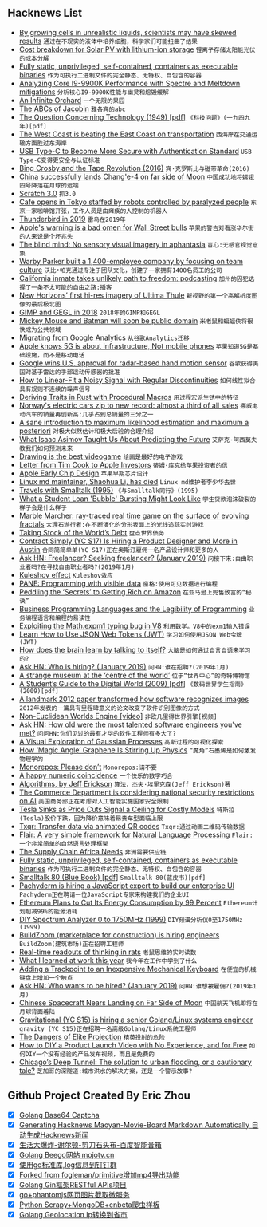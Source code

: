 ## Hacknews List


- [By growing cells in unrealistic liquids, scientists may have skewed results](https://www.theatlantic.com/science/archive/2019/01/cancer-culture-media-plasmax/579283/)  `通过在不现实的液体中培养细胞，科学家们可能扭曲了结果`
- [Cost breakdown for Solar PV with lithium-ion storage](https://pv-magazine-usa.com/2019/01/02/utility-scale-solar-power-plus-lithium-ion-storage-cost-breakdown/)  `锂离子存储太阳能光伏的成本分解`
- [Fully static, unprivileged, self-contained, containers as executable binaries](https://github.com/genuinetools/binctr#binctr)  `作为可执行二进制文件的完全静态、无特权、自包含的容器`
- [Analyzing Core I9-9900K Performance with Spectre and Meltdown mitigations](https://www.anandtech.com/show/13659/analyzing-core-i9-9900k-performance-with-spectre-and-meltdown-hardware-mitigations)  `分析核心I9-9900K性能与幽灵和熔毁缓解`
- [An Infinite Orchard](http://www.alaricstephen.com/main-featured/2017/7/5/an-infinite-orchard)  `一个无限的果园`
- [The ABCs of Jacobin](https://www.cjr.org/special_report/the-abcs-of-jacobin-socialist-magazine.php/)  `雅各宾的abc`
- [The Question Concerning Technology (1949) [pdf]](https://www2.hawaii.edu/~freeman/courses/phil394/The%20Question%20Concerning%20Technology.pdf)  `《科技问题》(一九四九年)[pdf]`
- [The West Coast is beating the East Coast on transportation](https://www.nytimes.com/2019/01/01/nyregion/transportation-east-coast-vs-west-coast.html)  `西海岸在交通运输方面胜过东海岸`
- [USB Type-C to Become More Secure with Authentication Standard](http://www.eweek.com/security/usb-type-c-to-become-more-secure-with-authentication-standard)  `USB Type-C变得更安全与认证标准`
- [Bing Crosby and the Tape Revolution (2016)](https://theaudiophileman.com/bing-crosby-tape-revolution/)  `宾·克罗斯比与磁带革命(2016)`
- [China successfully lands Chang&#39;e-4 on far side of Moon](http://www.planetary.org/blogs/jason-davis/change4-success.html)  `中国成功地将嫦娥四号降落在月球的远端`
- [Scratch 3.0](https://scratch.mit.edu/discuss/topic/326861/)  `抓3.0`
- [Cafe opens in Tokyo staffed by robots controlled by paralyzed people](https://soranews24.com/2018/11/29/cafe-opens-in-tokyo-staffed-by-robots-controlled-by-paralyzed-people/)  `东京一家咖啡馆开张，工作人员是由瘫痪的人控制的机器人`
- [Thunderbird in 2019](https://blog.mozilla.org/thunderbird/2019/01/thunderbird-in-2019/)  `雷鸟在2019年`
- [Apple&#39;s warning is a bad omen for Wall Street bulls](https://www.reuters.com/article/us-usa-stocks-apple/apples-warning-a-bad-omen-for-wall-street-bulls-idUSKCN1OX01P)  `苹果的警告对看涨华尔街的人来说是个坏兆头`
- [The blind mind: No sensory visual imagery in aphantasia](https://www.ncbi.nlm.nih.gov/pubmed/29175093)  `盲心:无感官视觉意象`
- [Warby Parker built a 1,400-employee company by focusing on team culture](https://jilt.com/upsell/warby-parker-culture/)  `沃比•帕克通过专注于团队文化，创建了一家拥有1400名员工的公司`
- [California inmate takes unlikely path to freedom: podcasting](http://www.therepublic.com/2019/01/02/us-podcasting-inmate/)  `加州的囚犯选择了一条不太可能的自由之路:播客`
- [New Horizons’ first hi-res imagery of Ultima Thule](http://pluto.jhuapl.edu/News-Center/News-Article.php?page=20190102)  `新视野的第一个高解析度图像的最后极北图`
- [GIMP and GEGL in 2018](https://www.gimp.org/news/2019/01/02/gimp-and-gegl-in-2018/)  `2018年的GIMP和GEGL`
- [Mickey Mouse and Batman will soon be public domain](https://arstechnica.com/tech-policy/2019/01/a-whole-years-worth-of-works-just-fell-into-the-public-domain/)  `米老鼠和蝙蝠侠将很快成为公共领域`
- [Migrating from Google Analytics](https://thomashunter.name/posts/2018-12-28-migrating-from-google-analytics)  `从谷歌Analytics迁移`
- [Apple knows 5G is about infrastructure, Not mobile phones](https://www.cringely.com/2018/11/21/apple-knows-5g-is-about-infrastructure-not-mobile-phones/)  `苹果知道5G是基础设施，而不是移动电话`
- [Google wins U.S. approval for radar-based hand motion sensor](https://www.reuters.com/article/us-google-sensor/google-wins-u-s-approval-for-radar-based-hand-motion-sensor-idUSKCN1OV1SH)  `谷歌获得美国对基于雷达的手部运动传感器的批准`
- [How to Linear-Fit a Noisy Signal with Regular Discontinuities](https://www.jforbes.io/linear-fit-regular-discontinuities)  `如何线性拟合具有规则不连续的噪声信号`
- [Deriving Traits in Rust with Procedural Macros](https://naftuli.wtf/2019/01/02/rust-derive-macros/)  `用过程宏派生锈中的特征`
- [Norway&#39;s electric cars zip to new record: almost a third of all sales](https://www.reuters.com/article/us-norway-autos/norways-electric-cars-zip-to-new-record-almost-a-third-of-all-sales-idUSKCN1OW0YP)  `挪威电动汽车的销量再创新高:几乎占到总销量的三分之一`
- [A sane introduction to maximum likelihood estimation and maximum a posteriori](http://blog.christianperone.com/2019/01/a-sane-introduction-to-maximum-likelihood-estimation-mle-and-maximum-a-posteriori-map/)  `对极大似然估计和极大后验的合理介绍`
- [What Isaac Asimov Taught Us About Predicting the Future](https://www.nytimes.com/2018/10/31/books/review/isaac-asimov-psychohistory.html)  `艾萨克·阿西莫夫教我们如何预测未来`
- [Drawing is the best videogame](https://thecreativeindependent.com/weekends/drawing-is-the-best-videogame-by-jeffrey-alan-scudder)  `绘画是最好的电子游戏`
- [Letter from Tim Cook to Apple Investors](https://www.apple.com/newsroom/2019/01/letter-from-tim-cook-to-apple-investors/)  `蒂姆·库克给苹果投资者的信`
- [Apple Early Chip Design](http://www.byrdsight.com/apple-macintosh/)  `苹果早期芯片设计`
- [Linux md maintainer, Shaohua Li, has died](https://www.spinics.net/lists/raid/msg61993.html)  `Linux md维护者李少华去世`
- [Travels with Smalltalk (1995)](https://web.archive.org/web/20130612055149/http://www.mojowire.com/TravelsWithSmalltalk/DaveThomas-TravelsWithSmalltalk.htm)  `《与Smalltalk同行》(1995)`
- [What a Student Loan &#39;Bubble&#39; Bursting Might Look Like](https://www.vice.com/en_us/article/qvqw3x/what-a-student-loan-bubble-bursting-might-look-like)  `学生贷款泡沫破裂的样子会是什么样子`
- [Marble Marcher: ray-traced real time game on the surface of evolving fractals](https://codeparade.itch.io/marblemarcher)  `大理石游行者:在不断演化的分形表面上的光线追踪实时游戏`
- [Taking Stock of the World’s Debt](https://www.wsj.com/articles/taking-stock-of-the-worlds-debt-11545906600)  `盘点世界债务`
- [Contract Simply (YC S17) Is Hiring a Product Designer and More in Austin](https://hire.withgoogle.com/public/jobs/contractsimplycom)  `合同简简单单(YC S17)正在奥斯汀雇佣一名产品设计师和更多的人`
- [Ask HN: Freelancer? Seeking freelancer? (January 2019)](item?id=18807016)  `问接下来:自由职业者吗?在寻找自由职业者吗?(2019年1月)`
- [Kuleshov effect](https://en.wikipedia.org/wiki/Kuleshov_effect)  `Kuleshov效应`
- [PANE: Programming with visible data](http://joshuahhh.com/projects/pane/)  `窗格:使用可见数据进行编程`
- [Peddling the ‘Secrets’ to Getting Rich on Amazon](https://www.theatlantic.com/technology/archive/2019/01/men-peddling-secrets-getting-rich-amazon/578443/)  `在亚马逊上兜售致富的“秘诀”`
- [Business Programming Languages and the Legibility of Programming](https://www.computer.org/csdl/mags/an/2018/02/man2018020017.html)  `业务编程语言和编程的易读性`
- [Exploiting the Math.expm1 typing bug in V8](https://abiondo.me/2019/01/02/exploiting-math-expm1-v8/)  `利用数学。V8中的exm1输入错误`
- [Learn How to Use JSON Web Tokens (JWT)](https://github.com/dwyl/learn-json-web-tokens/blob/master/README.md)  `学习如何使用JSON Web令牌(JWT)`
- [How does the brain learn by talking to itself?](https://medicalxpress.com/news/2019-01-brain.html)  `大脑是如何通过自言自语来学习的?`
- [Ask HN: Who is hiring? (January 2019)](item?id=18807017)  `问HN:谁在招聘?(2019年1月)`
- [A strange museum at the ‘centre of the world’](http://www.bbc.com/travel/story/20190101-a-strange-museum-at-the-centre-of-the-world)  `位于“世界中心”的奇特博物馆`
- [A Student’s Guide to the Digital World (2009) [pdf]](https://ocw.mit.edu/courses/electrical-engineering-and-computer-science/6-004-computation-structures-spring-2009/study-materials/MIT6_004s09_study_digital_guide.pdf)  `《数码世界学生指南》(2009)[pdf]`
- [A landmark 2012 paper transformed how software recognizes images](https://arstechnica.com/science/2018/12/how-computers-got-shockingly-good-at-recognizing-images/)  `2012年发表的一篇具有里程碑意义的论文改变了软件识别图像的方式`
- [Non-Euclidean Worlds Engine [video]](https://www.youtube.com/watch?v=kEB11PQ9Eo8)  `非欧几里得世界引擎[视频]`
- [Ask HN: How old were the most talented software engineers you&#39;ve met?](item?id=18812643)  `问问HN:你们见过的最有才华的软件工程师有多大了?`
- [A Visual Exploration of Gaussian Processes](https://www.jgoertler.com/visual-exploration-gaussian-processes/)  `高斯过程的可视化探索`
- [How ‘Magic Angle’ Graphene Is Stirring Up Physics](https://www.nature.com/articles/d41586-018-07848-2)  `“魔角”石墨烯是如何激发物理学的`
- [Monorepos: Please don’t](https://medium.com/@mattklein123/monorepos-please-dont-e9a279be011b)  `Monorepos:请不要`
- [A happy numeric coincidence](https://blog.plover.com/math/power-digit-sum.html)  `一个快乐的数字巧合`
- [Algorithms, by Jeff Erickson](http://jeffe.cs.illinois.edu/teaching/algorithms/?)  `算法，杰夫·埃里克森(Jeff Erickson)著`
- [The Commerce Department is considering national security restrictions on AI](https://www.nytimes.com/2019/01/01/technology/artificial-intelligence-export-restrictions.html)  `美国商务部正在考虑对人工智能实施国家安全限制`
- [Tesla Sinks as Price Cuts Signal a Ceiling for Costly Models](https://www.bloomberg.com/news/articles/2019-01-02/tesla-cuts-prices-as-model-3-deliveries-narrowly-miss-estimates)  `特斯拉(Tesla)股价下跌，因为降价意味着昂贵车型面临上限`
- [Txqr: Transfer data via animated QR codes](https://github.com/divan/txqr)  `Txqr:通过动画二维码传输数据`
- [Flair: A very simple framework for Natural Language Processing](https://github.com/zalandoresearch/flair)  `Flair:一个非常简单的自然语言处理框架`
- [The Supply Chain Africa Needs](https://theprepared.org/features/2018/12/22/the-supply-chain-africa-needs)  `非洲需要供应链`
- [Fully static, unprivileged, self-contained, containers as executable binaries](https://github.com/genuinetools/binctr)  `作为可执行二进制文件的完全静态、无特权、自包含的容器`
- [Smalltalk 80 (Blue Book) [pdf]](http://stephane.ducasse.free.fr/FreeBooks/BlueBook/Bluebook.pdf)  `Smalltalk 80(蓝皮书)[pdf]`
- [Pachyderm is hiring a JavaScript expert to build our enterprise UI](https://jobs.lever.co/pachyderm/)  `Pachyderm正在聘请一位JavaScript专家来构建我们的企业UI`
- [Ethereum Plans to Cut Its Energy Consumption by 99 Percent](https://spectrum.ieee.org/computing/networks/ethereum-plans-to-cut-its-absurd-energy-consumption-by-99-percent)  `Ethereum计划削减99%的能源消耗`
- [DIY Spectrum Analyzer 0 to 1750MHz (1999)](http://lea.hamradio.si/~s53mv/spectana/sa.html)  `DIY频谱分析仪0至1750MHz (1999)`
- [BuildZoom (marketplace for construction) is hiring engineers](https://jobs.lever.co/buildzoom)  `BuildZoom(建筑市场)正在招聘工程师`
- [Real-time readouts of thinking in rats](http://news.mit.edu/2018/mit-picower-neurotechnology-provides-real-time-readouts-where-rats-think-they-are-1218)  `老鼠思维的实时读数`
- [What I learned at work this year](https://www.gatesnotes.com/About-Bill-Gates/Year-in-Review-2018)  `我今年在工作中学到了什么`
- [Adding a Trackpoint to an Inexpensive Mechanical Keyboard](https://geekhack.org/index.php?topic=98733.0)  `在便宜的机械键盘上增加一个触点`
- [Ask HN: Who wants to be hired? (January 2019)](item?id=18807015)  `问HN:谁想被雇佣?(2019年1月)`
- [Chinese Spacecraft Nears Landing on Far Side of Moon](https://www.nytimes.com/2019/01/02/world/asia/china-change-4-moon.html)  `中国航天飞机即将在月球背面着陆`
- [Gravitational (YC S15) is hiring a senior Golang/Linux systems engineer](https://github.com/gravitational/careers/blob/master/systems-engineer-teleport.md)  `gravity (YC S15)正在招聘一名高级Golang/Linux系统工程师`
- [The Dangers of Elite Projection](https://humantransit.org/2017/07/the-dangers-of-elite-projection.html)  `精英投射的危险`
- [How to DIY a Product Launch Video with No Experience, and for Free](https://clearfounder.com/how-to-diy-a-product-launch-video-with-no-experience-and-for-free/)  `如何DIY一个没有经验的产品发布视频，而且是免费的`
- [Chicago’s Deep Tunnel: The solution to urban flooding, or a cautionary tale?](https://slate.com/business/2019/01/chicagos-deep-tunnel-is-it-the-solution-to-urban-flooding-or-a-cautionary-tale.html?via=homepage_taps_top)  `芝加哥的深隧道:城市洪水的解决方案，还是一个警示故事?`

## Github Project Created By Eric Zhou

- [x] [Golang Base64 Captcha](https://github.com/mojocn/base64Captcha)
- [x] [Generating Hacknews Maoyan-Movie-Board Markdown Automatically 自动生成Hacknews新闻](https://github.com/dejavuzhou/md-genie)
- [x] [生活大爆炸-谢尔顿-剪刀石头布-百度智能音箱](https://github.com/mojocn/dueros-bang-game)
- [x] [Golang Beego网站 mojotv.cn](https://github.com/mojocn/www.mojotv.cn)
- [x] [使用go标准库,log信息到钉钉群](https://github.com/mojocn/dooger)
- [x] [Forked from fogleman/primitive增加mp4导出功能](https://github.com/mojocn/primitive)
- [x] [Golang Gin框架RESTful APIs项目](https://github.com/JJJJJJJerk/ezier-golang-web-api-framework)
- [x] [go+phantomjs网页图片截取微服务](https://github.com/mojocn/screen_shot)
- [x] [Python Scrapy+MongoDB+cnbeta爬虫样板](https://github.com/mojocn/scrapy_mongodb_boilerplate_cnbeta)
- [x] [Golang Geolocation Ip转换到省市](https://github.com/mojocn/ip2location)